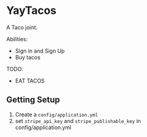 YayTacos
=========


A Taco joint.


Abilities:

* Sign in and Sign Up
* Buy tacos

TODO:

* EAT TACOS

Getting Setup
---------------

1. Create a `config/application.yml`
1. set `stripe_api_key` and `stripe_publishable_key` in config/application.yml
